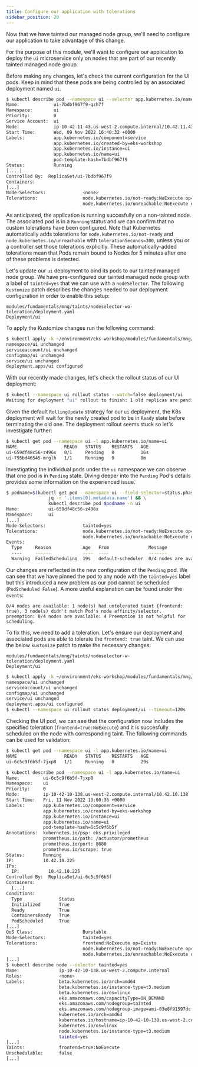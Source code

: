 ```yaml
---
title: Configure our application with tolerations
sidebar_position: 20
---
```


Now that we have tainted our managed node group, we'll need to configure our application to take advantage of this change.  

For the purpose of this module, we'll want to configure our application to deploy the `ui` microservice only on nodes that are part of our recently tainted managed node group. 

Before making any changes, let's check the current configuration for the UI pods. Keep in mind that these pods are being controlled by an associated deployment named `ui`.

```bash
$ kubectl describe pod --namespace ui --selector app.kubernetes.io/name=ui
Name:             ui-7bdbf967f9-qzh7f
Namespace:        ui
Priority:         0
Service Account:  ui
Node:             ip-10-42-11-43.us-west-2.compute.internal/10.42.11.43
Start Time:       Wed, 09 Nov 2022 16:40:32 +0000
Labels:           app.kubernetes.io/component=service
                  app.kubernetes.io/created-by=eks-workshop
                  app.kubernetes.io/instance=ui
                  app.kubernetes.io/name=ui
                  pod-template-hash=7bdbf967f9
Status:           Running
[....]
Controlled By:  ReplicaSet/ui-7bdbf967f9
Containers:
[...]
Node-Selectors:              <none>
Tolerations:                 node.kubernetes.io/not-ready:NoExecute op=Exists for 300s
                             node.kubernetes.io/unreachable:NoExecute op=Exists for 300s
```

As anticipated, the application is running succesfully on a non-tainted node. The associated pod is in a `Running` status and we can confirm that no custom tolerations have been configured. Note that Kubernetes automatically adds tolerations for `node.kubernetes.io/not-ready` and `node.kubernetes.io/unreachable` with `tolerationSeconds=300`, unless you or a controller set those tolerations explicitly. These automatically-added tolerations mean that Pods remain bound to Nodes for 5 minutes after one of these problems is detected.

Let's update our `ui` deployment to bind its pods to our tainted managed node group. We have pre-configured our tainted managed node group with a label of `tainted=yes` that we can use with a `nodeSelector`. The following `Kustomize` patch describes the changes needed to our deployment configuration in order to enable this setup: 

```kustomization
modules/fundamentals/mng/taints/nodeselector-wo-toleration/deployment.yaml
Deployment/ui
```

To apply the Kustomize changes run the following command: 

```bash
$ kubectl apply -k ~/environment/eks-workshop/modules/fundamentals/mng/taints/nodeselector-wo-toleration/
namespace/ui unchanged
serviceaccount/ui unchanged
configmap/ui unchanged
service/ui unchanged
deployment.apps/ui configured
```

With our recently made changes, let's check the rollout status of our UI deployment:

```bash
$ kubectl --namespace ui rollout status --watch=false deployment/ui
Waiting for deployment "ui" rollout to finish: 1 old replicas are pending termination...
```

Given the default `RollingUpdate` strategy for our `ui` deployment, the K8s deployment will wait for the newly created pod to be in `Ready` state before terminating the old one. The deployment rollout seems stuck so let's investigate further: 

```bash hook=pending-pod
$ kubectl get pod --namespace ui -l app.kubernetes.io/name=ui
NAME                  READY   STATUS    RESTARTS   AGE
ui-659df48c56-z496x   0/1     Pending   0          16s
ui-795bd46545-mrglh   1/1     Running   0          8m
```

Investigating the individual pods under the `ui` namespace we can observe that one pod is in `Pending` state. Diving deeper into the `Pending` Pod's details provides some information on the experienced issue.  

```bash
$ podname=$(kubectl get pod --namespace ui --field-selector=status.phase=Pending -o json | \
                jq -r '.items[0].metadata.name') && \
                kubectl describe pod $podname -n ui
Name:           ui-659df48c56-z496x
Namespace:      ui
[...]
Node-Selectors:              tainted=yes
Tolerations:                 node.kubernetes.io/not-ready:NoExecute op=Exists for 300s
                             node.kubernetes.io/unreachable:NoExecute op=Exists for 300s
Events:
  Type     Reason            Age   From               Message
  ----     ------            ----  ----               -------
  Warning  FailedScheduling  19s   default-scheduler  0/4 nodes are available: 1 node(s) had untolerated taint {frontend: true}, 3 node(s) didn't match Pod's node affinity/selector. preemption: 0/4 nodes are available: 4 Preemption is not helpful for scheduling.
```

Our changes are reflected in the new configuration of the `Pending` pod. We can see that we have pinned the pod to any node with the `tainted=yes` label but this introduced a new problem as our pod cannot be scheduled (`PodScheduled False`). A more useful explanation can be found under the `events`:
```
0/4 nodes are available: 1 node(s) had untolerated taint {frontend: true}, 3 node(s) didn't match Pod's node affinity/selector. preemption: 0/4 nodes are available: 4 Preemption is not helpful for scheduling.
```

To fix this, we need to add a toleration. Let's ensure our deployment and associated pods are able to tolerate the `frontend: true` taint. We can use the below `kustomize` patch to make the necessary changes:
 
```kustomization
modules/fundamentals/mng/taints/nodeselector-w-toleration/deployment.yaml
Deployment/ui
```

```bash
$ kubectl apply -k ~/environment/eks-workshop/modules/fundamentals/mng/taints/nodeselector-w-toleration/
namespace/ui unchanged
serviceaccount/ui unchanged
configmap/ui unchanged
service/ui unchanged
deployment.apps/ui configured
$ kubectl --namespace ui rollout status deployment/ui --timeout=120s
```

Checking the UI pod, we can see that the configuration now includes the specified toleration (`frontend=true:NoExecute`) and it is succesfully scheduled on the node with corresponding taint. The following commands can be used for validation:  

```bash
$ kubectl get pod --namespace ui -l app.kubernetes.io/name=ui
NAME                  READY   STATUS    RESTARTS   AGE
ui-6c5c9f6b5f-7jxp8   1/1     Running   0          29s

$ kubectl describe pod --namespace ui -l app.kubernetes.io/name=ui
Name:         ui-6c5c9f6b5f-7jxp8
Namespace:    ui
Priority:     0
Node:         ip-10-42-10-138.us-west-2.compute.internal/10.42.10.138
Start Time:   Fri, 11 Nov 2022 13:00:36 +0000
Labels:       app.kubernetes.io/component=service
              app.kubernetes.io/created-by=eks-workshop
              app.kubernetes.io/instance=ui
              app.kubernetes.io/name=ui
              pod-template-hash=6c5c9f6b5f
Annotations:  kubernetes.io/psp: eks.privileged
              prometheus.io/path: /actuator/prometheus
              prometheus.io/port: 8080
              prometheus.io/scrape: true
Status:       Running
IP:           10.42.10.225
IPs:
  IP:           10.42.10.225
Controlled By:  ReplicaSet/ui-6c5c9f6b5f
Containers:
  [...]
Conditions:
  Type              Status
  Initialized       True
  Ready             True
  ContainersReady   True
  PodScheduled      True
[...]
QoS Class:                   Burstable
Node-Selectors:              tainted=yes
Tolerations:                 frontend:NoExecute op=Exists
                             node.kubernetes.io/not-ready:NoExecute op=Exists for 300s
                             node.kubernetes.io/unreachable:NoExecute op=Exists for 300s
[...]
$ kubectl describe node --selector tainted=yes
Name:               ip-10-42-10-138.us-west-2.compute.internal
Roles:              <none>
Labels:             beta.kubernetes.io/arch=amd64
                    beta.kubernetes.io/instance-type=t3.medium
                    beta.kubernetes.io/os=linux
                    eks.amazonaws.com/capacityType=ON_DEMAND
                    eks.amazonaws.com/nodegroup=tainted
                    eks.amazonaws.com/nodegroup-image=ami-03e8f91597dcf297b
                    kubernetes.io/arch=amd64
                    kubernetes.io/hostname=ip-10-42-10-138.us-west-2.compute.internal
                    kubernetes.io/os=linux
                    node.kubernetes.io/instance-type=t3.medium
                    tainted=yes
[...]
Taints:             frontend=true:NoExecute
Unschedulable:      false
[...]
```
